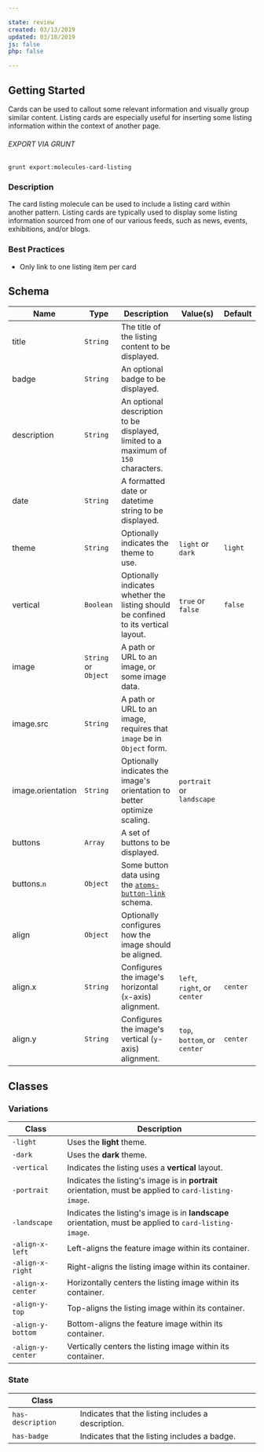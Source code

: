 ```yaml
---

state: review
created: 03/13/2019
updated: 03/18/2019
js: false
php: false

---
```


## Getting Started

Cards can be used to callout some relevant information and visually group similar content. Listing cards are especially useful for inserting some listing information within the context of another page.

###### EXPORT VIA GRUNT

```
grunt export:molecules-card-listing
```


### Description

The card listing molecule can be used to include a listing card within another pattern. Listing cards are typically used to display some listing information sourced from one of our various feeds, such as news, events, exhibitions, and/or blogs.


### Best Practices

- Only link to one listing item per card


## Schema

| Name            | Type      | Description                                                                       | Value(s)                          | Default   |
|-----------------|-----------|-----------------------------------------------------------------------------------|-----------------------------------|-----------|
| title           | `String`  | The title of the listing content to be displayed.                                 |                                   |           |
| badge           | `String`  | An optional badge to be displayed.                                                |                                   |           |
| description     | `String`  | An optional description to be displayed, limited to a maximum of `150` characters.|                                   |           |
| date            | `String`  | A formatted date or datetime string to be displayed.                              |                                   |           |
| theme           | `String`  | Optionally indicates the theme to use.                                            | `light` or `dark`                 | `light`   |
| vertical        | `Boolean` | Optionally indicates whether the listing should be confined to its vertical layout.  | `true` or `false`              | `false`   |
| image           | `String` or `Object` | A path or URL to an image, or some image data.                         |                                   |           |
| image.src       | `String`  | A path or URL to an image, requires that `image` be in `Object` form.             |                                   |           |
| image.orientation | `String`  | Optionally indicates the image's orientation to better optimize scaling.        | `portrait` or `landscape`         |           |
| buttons         | `Array`   | A set of buttons to be displayed.                                                 |                                   |           |
| buttons.`n`     | `Object`  | Some button data using the [`atoms-button-link`][atoms-button-link] schema.       |                                   |           |
| align           | `Object`  | Optionally configures how the image should be aligned.                            |                                   |           |
| align.x         | `String`  | Configures the image's horizontal (`x`-axis) alignment.                           | `left`, `right`, or `center`      | `center`  |
| align.y         | `String`  | Configures the image's vertical (`y`-axis) alignment.                             | `top`, `bottom`, or `center`      | `center`  |


## Classes

### Variations

| Class               | Description                                                                                             |
|---------------------|---------------------------------------------------------------------------------------------------------|
| `-light`            | Uses the **light** theme.                                                                               |
| `-dark`             | Uses the **dark** theme.                                                                                |
| `-vertical`         | Indicates the listing uses a **vertical** layout.                                                       |
| `-portrait`         | Indicates the listing's image is in **portrait** orientation, must be applied to `card-listing-image`.  |
| `-landscape`        | Indicates the listing's image is in **landscape** orientation, must be applied to `card-listing-image`. |
| `-align-x-left`     | Left-aligns the feature image within its container.                                                     |
| `-align-x-right`    | Right-aligns the listing image within its container.                                                    |
| `-align-x-center`   | Horizontally centers the listing image within its container.                                            |
| `-align-y-top`      | Top-aligns the listing image within its container.                                                      |
| `-align-y-bottom`   | Bottom-aligns the feature image within its container.                                                   |
| `-align-y-center`   | Vertically centers the listing image within its container.                                              |

### State

| Class             |                                                                 |
|-------------------|-----------------------------------------------------------------|
| `has-description` | Indicates that the listing includes a description.              |
| `has-badge`       | Indicates that the listing includes a badge.                    |


[atoms-button-link]: /patterns/20-atoms-buttons-01-button-link/20-atoms-buttons-01-button-link.html
